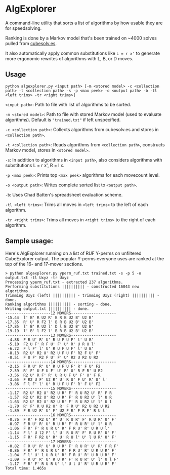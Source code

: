 # AlgExplorer

A command-line utility that sorts a list of algorithms by how usable they are for speedsolving.

Ranking is done by a Markov model that's been trained on ~4000 solves pulled from [cubesolv.es](cubesolv.es).

It also automatically apply common substitutions like `L = r x'` to generate more ergonomic rewrites of algorithms with L, B, or D moves.

## Usage

`python algexplorer.py <input path> [-m <stored model> -c <collection path> -t <collection path> -s -p <max peek> -o <output path> -b -tl <left trims> -tr <right trims>]`

`<input path>`: Path to file with list of algorithms to be sorted.

`-m <stored model>`: Path to file with stored Markov model (used to evaluate algorithms). Default is `"trained.txt"` if left unspecified.

`-c <collection path>`: Collects algorithms from cubesolv.es and stores in `<collection path>`.

`-t <collection path>`: Reads algorithms from `<collection path>`, constructs Markov model, stores in `<stored model>`.

`-s`: In addition to algorithms in `<input path>`, also considers algorithms with substitutions L = r x', R = l x.

`-p <max peek>`: Prints top `<max peek>` algorithms for each movecount level.

`-o <output path>`: Writes complete sorted list to `<output path>`.

`-b`: Uses Chad Batten's spreadsheet evaluation scheme.

`-tl <left trims>`: Trims all moves in `<left trims>` to the left of each algorithm.

`-tr <right trims>`: Trims all moves in `<right trims>` to the right of each algorithm.

## Sample usage:

Here's AlgExplorer running on a list of RUF Y-perms on unfiltered CubeExplorer output.
The popular Y-perms everyone uses are ranked at the top of the 16- and 17-mover sections.

```
> python algexplorer.py yperm_ruf.txt trained.txt -s -p 5 -o output.txt -tl Uxyz -tr Uxyz
Processing yperm_ruf.txt - extracted 237 algorithms.
Performing substitutions |||||||||| - constructed 16043 new algorithms.
Trimming Uxyz (left) |||||||||| - trimming Uxyz (right) |||||||||| - done.
Ranking algorithms |||||||||| - sorting - done.
Writing output.txt |||||||||| - done.
--------------------12 MOVERS--------------------
-15.44  l' B' R U2 R' B R B U2 B' U2 B'
-17.35  R' U' R F2 l' B R B U2 B' U2 B'
-17.85  l' B' R U2 l' D l B U2 B' U2 B'
-19.19  l' B' l F2 l' B R B U2 B' U2 B'
--------------------13 MOVERS--------------------
 -4.88  F R U' R' U' R U F U F' l' U B'
 -5.10  F2 U F' R F U' F' U' R' U R U l'
 -6.72  F l F' l' U' R U F U F' l' U B'
 -8.13  R2 U' R2 U' R2 U F U F' R2 F U' F'
 -8.51  F U F' R2 F U' F' U' R2 U R2 U R2
--------------------14 MOVERS--------------------
 -2.15  F R U' R' U' R U F U F' R' F U' F2
 -2.59  R' F' U F U F' U' R' U' R F R' U R2
 -3.56  R2 U' R F' R' U R U F U' F' U' F R
 -3.65  F R2 U F' U2 R' U' R U' F U' R' U' l'
 -3.86  F l F' l' U' R U F U F' R' F U' F2
--------------------15 MOVERS--------------------
 -1.17  R2 U' R2 U' R2 U R' F' R U R2 U' R' F R
 -1.57  R2 U' R2 U' R2 U R' F' R U R2 U' l' U R
 -1.63  R2 U' R2 U' R2 U R' F' R U R2 U' l' U l
 -1.70  R' F' R U R2 U' R' F R U' R2 U R2 U R2
 -1.89  F R U2 R' U' F' U2 F R' F R F' R U l'
--------------------16 MOVERS--------------------
 -0.76  F R' F R2 U' R' U' R U R' F' R U R' U' F'
 -0.97  F R U' R' U' R U R' F' R U R' U' l' U R
 -1.06  F R' F' R U R U' R' F R U' R' U R U l'
 -1.14  F l' U l2 F' l' U' R U R' F' R U R' U' F'
 -1.15  F R' F R2 U' R' U' R U l' U' l U R' U' F'
--------------------17 MOVERS--------------------
 -0.82  F R U' R' U' R U R' F' R U R' U' R' F R F'
 -0.86  F R' F' R U R U' R' F R U' R' U R U R' F'
 -1.04  F l' U' l U R U' R' F R U' R' U R U R' F'
 -1.09  F R U' R' U' R U R' F' R U R' U' l' U l F'
 -1.17  F R' F' R U R U' l' U l U' R' U R U R' F'
Total time: 1.465s
```
